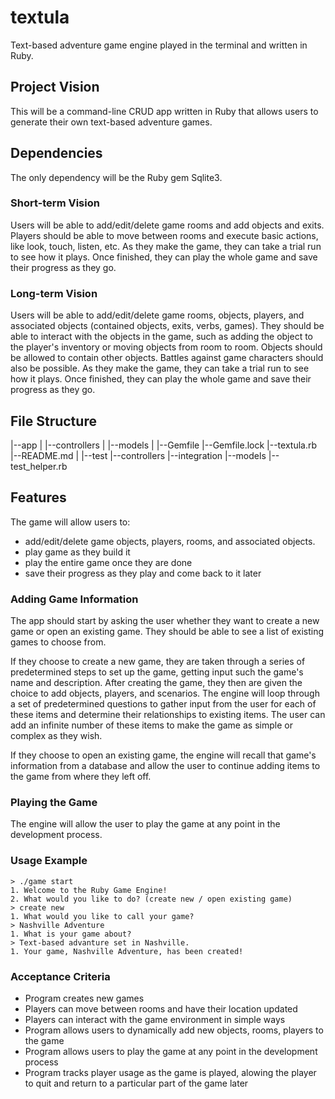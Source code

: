 # textula
Text-based adventure game engine played in the terminal and written in Ruby.

## Project Vision

This will be a command-line CRUD app written in Ruby that allows users to
generate their own text-based adventure games.

## Dependencies

The only dependency will be the Ruby gem Sqlite3.

### Short-term Vision
Users will be able to add/edit/delete game rooms and add objects and
exits. Players should be able to move between rooms and execute basic
actions, like look, touch, listen, etc. As they make the game, they can take a trial run to see
how it plays. Once finished, they can play the whole game and save their
progress as they go.


### Long-term Vision

Users will be able to add/edit/delete game rooms, objects, players,
and associated objects (contained objects, exits, verbs, games). They should be able to interact with the objects in the game, such as adding the object to the player's inventory or moving objects from room to room. Objects should be allowed to contain other objects. Battles against game characters should also be possible. As they make the game, they can take a trial run to see
how it plays. Once finished, they can play the whole game and save their
progress as they go.

## File Structure

|--app
|  |--controllers
|  |--models
|
|--Gemfile
|--Gemfile.lock
|--textula.rb
|--README.md
|
|--test
   |--controllers
   |--integration
   |--models
   |--test_helper.rb


## Features

The game will allow users to:

* add/edit/delete game objects, players, rooms, and associated objects.
* play game as they build it
* play the entire game once they are done
* save their progress as they play and come back to it
  later

### Adding Game Information

The app should start by asking the user whether they want to create a
new game or open an existing game. They should be able to see a list of
existing games to choose from.

If they choose to create a new game, they are taken through a series of
predetermined steps to set up the game, getting input such the game's
name and description. After creating the game, they then are
given the choice to add objects, players, and scenarios. The engine will
loop through a set of predetermined questions to gather input from the
user for each of these items and determine their relationships to
existing items. The user can add an infinite number of
these items to make the game as simple or complex as they wish.

If they choose to open an existing game, the engine will recall that
game's information from a database and allow the user to continue adding
items to the game from where they left off.

### Playing the Game

The engine will allow the user to play the game at any point in the
development process.

### Usage Example

    > ./game start
    1. Welcome to the Ruby Game Engine!
    2. What would you like to do? (create new / open existing game)
    > create new
    1. What would you like to call your game?
    > Nashville Adventure
    1. What is your game about?
    > Text-based advanture set in Nashville.
    1. Your game, Nashville Adventure, has been created!

### Acceptance Criteria

* Program creates new games
* Players can move between rooms and have their location updated
* Players can interact with the game environment in simple ways
* Program allows users to dynamically add new objects, rooms,
  players to the game
* Program allows users to play the game at any point in the development
  process
* Program tracks player usage as the game is played, alowing the player
  to quit and return to a particular part of the game later
